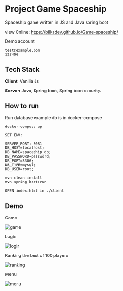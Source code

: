 # Project Game Spaceship

Spaceship game written in JS and Java spring boot

view Online: https://bilkadev.github.io/Game-spaceship/

Demo account:
```
test@example.com
123456
```


## Tech Stack

**Client:** Vanilia Js

**Server:** Java, Spring boot, Spring boot security.


## How to run

Run database example db is in docker-compose
```
docker-compose up
```
```
SET ENV:

SERVER_PORT: 8081
DB_HOST=localhost; 
DB_NAME=spaceship_db;
DB_PASSWORD=password;
DB_PORT=3306;
DB_TYPE=mysql;
DB_USER=root;
```
```bash
mvn clean install
mvn spring-boot:run

OPEN index.html in ./client

```
    
## Demo

Game

![game](https://github.com/BilkaDev/Game-spaceship/blob/master/docs/game-page.png)

Login

![login](https://github.com/BilkaDev/Game-spaceship/blob/master/docs/login-page.png)

Ranking the best of 100 players

![ranking](https://github.com/BilkaDev/Game-spaceship/blob/master/docs/ranking-page.png)

Menu

![menu](https://github.com/BilkaDev/Game-spaceship/blob/master/docs/menu-page.png)
